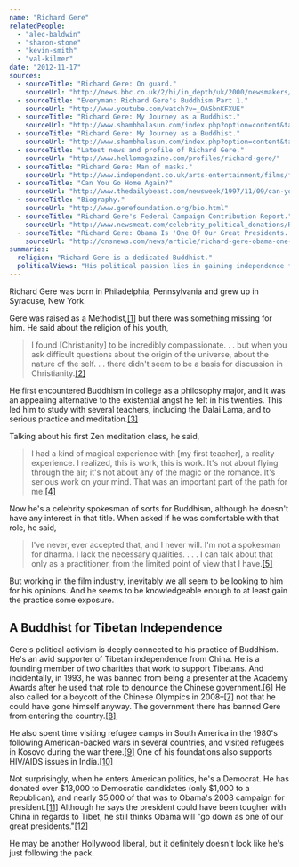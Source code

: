 ```yaml
---
name: "Richard Gere"
relatedPeople:
  - "alec-baldwin"
  - "sharon-stone"
  - "kevin-smith"
  - "val-kilmer"
date: "2012-11-17"
sources:
  - sourceTitle: "Richard Gere: On guard."
    sourceUrl: "http://news.bbc.co.uk/2/hi/in_depth/uk/2000/newsmakers/2591237.stm"
  - sourceTitle: "Everyman: Richard Gere's Buddhism Part 1."
    sourceUrl: "http://www.youtube.com/watch?v=_OASbnKFXUE"
  - sourceTitle: "Richard Gere: My Journey as a Buddhist."
    sourceUrl: "http://www.shambhalasun.com/index.php?option=content&task=view&id=1882&Itemid=0&limit=1&limitstart=0"
  - sourceTitle: "Richard Gere: My Journey as a Buddhist."
    sourceUrl: "http://www.shambhalasun.com/index.php?option=content&task=view&id=1882&Itemid=0&limit=1&limitstart=2"
  - sourceTitle: "Latest news and profile of Richard Gere."
    sourceUrl: "http://www.hellomagazine.com/profiles/richard-gere/"
  - sourceTitle: "Richard Gere: Man of masks."
    sourceUrl: "http://www.independent.co.uk/arts-entertainment/films/features/richard-gere-man-of-masks-761587.html"
  - sourceTitle: "Can You Go Home Again?"
    sourceUrl: "http://www.thedailybeast.com/newsweek/1997/11/09/can-you-go-home-again.html"
  - sourceTitle: "Biography."
    sourceUrl: "http://www.gerefoundation.org/bio.html"
  - sourceTitle: "Richard Gere's Federal Campaign Contribution Report."
    sourceUrl: "http://www.newsmeat.com/celebrity_political_donations/Richard_Gere.php"
  - sourceTitle: "Richard Gere: Obama Is 'One Of Our Great Presidents.'"
    sourceUrl: "http://cnsnews.com/news/article/richard-gere-obama-one-our-great-presidents"
summaries:
  religion: "Richard Gere is a dedicated Buddhist."
  politicalViews: "His political passion lies in gaining independence for Tibet and supporting human rights across the globe."
---
```


Richard Gere was born in Philadelphia, Pennsylvania and grew up in Syracuse, New York.

Gere was raised as a Methodist,<a class="source-citation" href="#http%3A%2F%2Fnews.bbc.co.uk%2F2%2Fhi%2Fin_depth%2Fuk%2F2000%2Fnewsmakers%2F2591237.stm" title="Richard Gere: On guard.">[1]</a> but there was something missing for him. He said about the religion of his youth,

>I found [Christianity] to be incredibly compassionate. . . but when you ask difficult questions about the origin of the universe, about the nature of the self. . . there didn't seem to be a basis for discussion in Christianity.<a class="source-citation" href="#http%3A%2F%2Fwww.youtube.com%2Fwatch%3Fv%3D_OASbnKFXUE" title="Everyman: Richard Gere&apos;s Buddhism Part 1.">[2]</a>

He first encountered Buddhism in college as a philosophy major, and it was an appealing alternative to the existential angst he felt in his twenties. This led him to study with several teachers, including the Dalai Lama, and to serious practice and meditation.<a class="source-citation" href="#http%3A%2F%2Fwww.shambhalasun.com%2Findex.php%3Foption%3Dcontent%26task%3Dview%26id%3D1882%26Itemid%3D0%26limit%3D1%26limitstart%3D0" title="Richard Gere: My Journey as a Buddhist.">[3]</a>

Talking about his first Zen meditation class, he said,

>I had a kind of magical experience with [my first teacher], a reality experience. I realized, this is work, this is work. It's not about flying through the air; it's not about any of the magic or the romance. It's serious work on your mind. That was an important part of the path for me.<a class="source-citation" href="#http%3A%2F%2Fwww.shambhalasun.com%2Findex.php%3Foption%3Dcontent%26task%3Dview%26id%3D1882%26Itemid%3D0%26limit%3D1%26limitstart%3D0" title="Richard Gere: My Journey as a Buddhist.">[4]</a>

Now he's a celebrity spokesman of sorts for Buddhism, although he doesn't have any interest in that title. When asked if he was comfortable with that role, he said,

>I've never, ever accepted that, and I never will. I'm not a spokesman for dharma. I lack the necessary qualities. . . . I can talk about that only as a practitioner, from the limited point of view that I have.<a class="source-citation" href="#http%3A%2F%2Fwww.shambhalasun.com%2Findex.php%3Foption%3Dcontent%26task%3Dview%26id%3D1882%26Itemid%3D0%26limit%3D1%26limitstart%3D2" title="Richard Gere: My Journey as a Buddhist.">[5]</a>

But working in the film industry, inevitably we all seem to be looking to him for his opinions. And he seems to be knowledgeable enough to at least gain the practice some exposure.


## A Buddhist for Tibetan Independence

Gere's political activism is deeply connected to his practice of Buddhism. He's an avid supporter of Tibetan independence from China. He is a founding member of two charities that work to support Tibetans. And incidentally, in 1993, he was banned from being a presenter at the Academy Awards after he used that role to denounce the Chinese government.<a class="source-citation" href="#http%3A%2F%2Fwww.hellomagazine.com%2Fprofiles%2Frichard-gere%2F" title="Latest news and profile of Richard Gere.">[6]</a> He also called for a boycott of the Chinese Olympics in 2008–<a class="source-citation" href="#http%3A%2F%2Fwww.independent.co.uk%2Farts-entertainment%2Ffilms%2Ffeatures%2Frichard-gere-man-of-masks-761587.html" title="Richard Gere: Man of masks.">[7]</a> not that he could have gone himself anyway. The government there has banned Gere from entering the country.<a class="source-citation" href="#http%3A%2F%2Fwww.thedailybeast.com%2Fnewsweek%2F1997%2F11%2F09%2Fcan-you-go-home-again.html" title="Can You Go Home Again?">[8]</a>

He also spent time visiting refugee camps in South America in the 1980's following American-backed wars in several countries, and visited refugees in Kosovo during the war there.<a class="source-citation" href="#http%3A%2F%2Fwww.independent.co.uk%2Farts-entertainment%2Ffilms%2Ffeatures%2Frichard-gere-man-of-masks-761587.html" title="Richard Gere: Man of masks.">[9]</a> One of his foundations also supports HIV/AIDS issues in India.<a class="source-citation" href="#http%3A%2F%2Fwww.gerefoundation.org%2Fbio.html" title="Biography.">[10]</a>

Not surprisingly, when he enters American politics, he's a Democrat. He has donated over $13,000 to Democratic candidates (only $1,000 to a Republican), and nearly $5,000 of that was to Obama's 2008 campaign for president.<a class="source-citation" href="#http%3A%2F%2Fwww.newsmeat.com%2Fcelebrity_political_donations%2FRichard_Gere.php" title="Richard Gere&apos;s Federal Campaign Contribution Report.">[11]</a> Although he says the president could have been tougher with China in regards to Tibet, he still thinks Obama will "go down as one of our great presidents."<a class="source-citation" href="#http%3A%2F%2Fcnsnews.com%2Fnews%2Farticle%2Frichard-gere-obama-one-our-great-presidents" title="Richard Gere: Obama Is &apos;One Of Our Great Presidents.&apos;">[12]</a>

He may be another Hollywood liberal, but it definitely doesn't look like he's just following the pack.